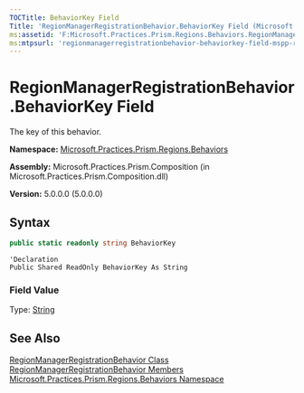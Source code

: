 ```yaml
---
TOCTitle: BehaviorKey Field
Title: 'RegionManagerRegistrationBehavior.BehaviorKey Field (Microsoft.Practices.Prism.Regions.Behaviors)'
ms:assetid: 'F:Microsoft.Practices.Prism.Regions.Behaviors.RegionManagerRegistrationBehavior.BehaviorKey'
ms:mtpsurl: 'regionmanagerregistrationbehavior-behaviorkey-field-mspp-regions-behaviors.md'
---
```


# RegionManagerRegistrationBehavior.BehaviorKey Field

The key of this behavior.

**Namespace:** [Microsoft.Practices.Prism.Regions.Behaviors](/patterns-practices/reference/mspp-regions-behaviors-namespace)

**Assembly:** Microsoft.Practices.Prism.Composition (in Microsoft.Practices.Prism.Composition.dll)

**Version:** 5.0.0.0 (5.0.0.0)

## Syntax

```C#
public static readonly string BehaviorKey
```
```VB
'Declaration
Public Shared ReadOnly BehaviorKey As String
```

### Field Value

Type: [String](http://msdn.microsoft.com/en-us/library/s1wwdcbf)

## See Also

[RegionManagerRegistrationBehavior Class](/patterns-practices/reference/regionmanagerregistrationbehavior-class-mspp-regions-behaviors)<br/>
[RegionManagerRegistrationBehavior Members](/patterns-practices/reference/regionmanagerregistrationbehavior-members-mspp-regions-behaviors)<br/>
[Microsoft.Practices.Prism.Regions.Behaviors Namespace](/patterns-practices/reference/mspp-regions-behaviors-namespace)